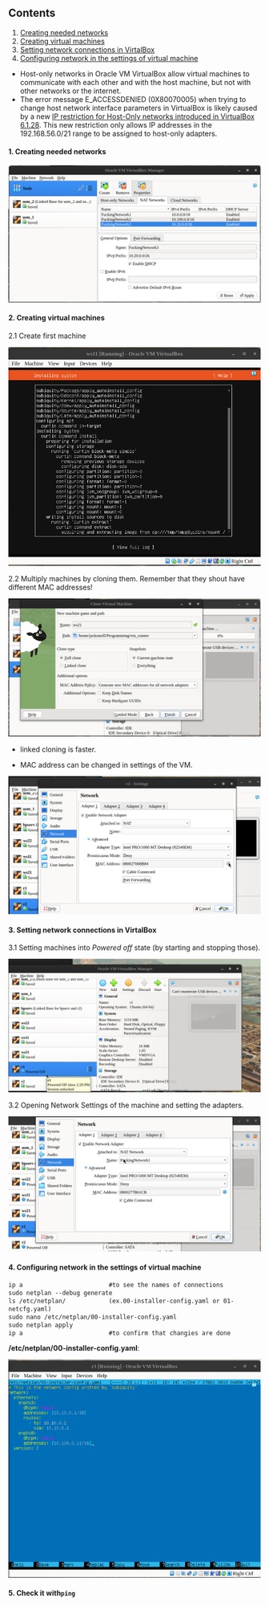 
## Contents
1. [Creating needed networks](#1-creating-needed-networks)
2. [Creating virtual machines](#2-creating-virtual-machines)
3. [Setting network connections in VirtalBox](#3-setting-network-connections-in-virtalbox)
4. [Configuring network in the settings of virtual machine](#4-configuring-network-in-the-settings-of-virtual-machine)

* Host-only networks in Oracle VM VirtualBox allow virtual machines to communicate with each other and with the host machine, but not with other networks or the internet. 
* The error message E_ACCESSDENIED (0X80070005) when trying to change host network interface parameters in VirtualBox is likely caused by a new [IP restriction for Host-Only networks introduced in VirtualBox 6.1.28](media/wtf_9.png). This new restriction only allows IP addresses in the 192.168.56.0/21 range to be assigned to host-only adapters.

#### 1. Creating needed networks  

![ScShot_1](media/scs1.png "Creating needed networks")

#### 2. Creating virtual machines
 2.1 Create first machine

![ScShot_2](media/scs2.png "the Creation of 1st one")

2.2 Multiply machines by cloning them. Remember that they shout have different MAC addresses!

![ScShot_3](media/scs3.png "cloning")

* linked cloning is faster. 

* MAC address can be changed in settings of the VM.

![ScShot_4](media/scs4.png "cloning")

####  3. Setting network connections in VirtalBox
3.1 Setting machines into *Powered off* state (by starting and stopping those).

![ScShot_5](media/scs5.png "State matters")


3.2 Opening Network Settings of the machine and setting the  adapters.

![ScShot_6](media/scs6.png "Network settings")

#### 4. Configuring network in the settings of virtual machine

```
ip a                        #to see the names of connections
sudo netplan --debug generate
ls /etc/netplan/            (ex.00-installer-config.yaml or 01-netcfg.yaml)
sudo nano /etc/netplan/00-installer-config.yaml
sudo netplan apply
ip a                        #to confirm that changies are done
```

**/etc/netplan/00-installer-config.yaml**:

![ScShot_7](media/scs7.png "/etc/netplan/00-installer-config.yaml")

#### 5. Check it with`ping`